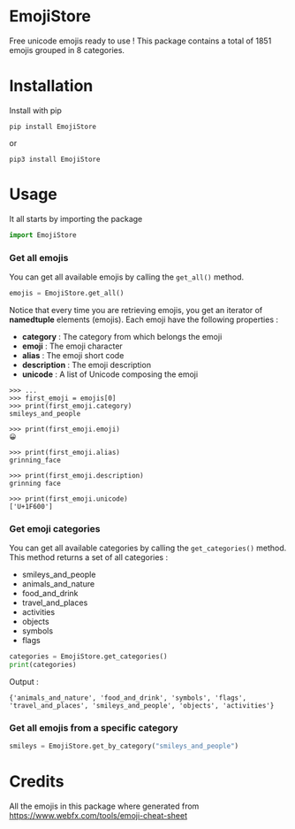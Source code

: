 # EmojiStore
Free unicode emojis ready to use !
This package contains a total of 1851 emojis grouped in 8 categories.

# Installation
Install with pip

```commandline
pip install EmojiStore
```

or

```commandline
pip3 install EmojiStore
```

# Usage
It all starts by importing the package

```python
import EmojiStore
```
### Get all emojis
You can get all available emojis by calling the `get_all()` method.

```python
emojis = EmojiStore.get_all()
```

Notice that every time you are retrieving emojis, you get an iterator of **namedtuple** elements (emojis).
Each emoji have the following properties : 
- **category** : The category from which belongs the emoji
- **emoji** : The emoji character
- **alias** : The emoji short code
- **description** : The emoji description
- **unicode** : A list of Unicode composing the emoji

```commandline
>>> ...
>>> first_emoji = emojis[0]
>>> print(first_emoji.category)
smileys_and_people

>>> print(first_emoji.emoji)
😀

>>> print(first_emoji.alias)
grinning_face

>>> print(first_emoji.description)
grinning face

>>> print(first_emoji.unicode)
['U+1F600']
```

### Get emoji categories
You can get all available categories by calling the `get_categories()` method. 
This method returns a set of all categories :
- smileys_and_people
- animals_and_nature
- food_and_drink
- travel_and_places
- activities
- objects
- symbols
- flags

```python
categories = EmojiStore.get_categories()
print(categories)
```

Output :
```
{'animals_and_nature', 'food_and_drink', 'symbols', 'flags', 'travel_and_places', 'smileys_and_people', 'objects', 'activities'}
```

### Get all emojis from a specific category

```python
smileys = EmojiStore.get_by_category("smileys_and_people")
```

# Credits
All the emojis in this package where generated from https://www.webfx.com/tools/emoji-cheat-sheet